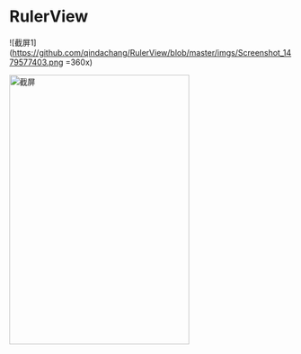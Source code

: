# RulerView

![截屏1](https://github.com/qindachang/RulerView/blob/master/imgs/Screenshot_1479577403.png =360x)

<img src="https://github.com/qindachang/RulerView/blob/master/imgs/Screenshot_1479577403.png" width = "320" height = "480" alt="截屏" align=center />